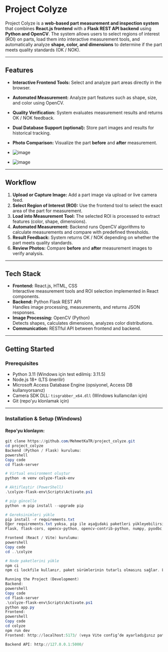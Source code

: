 # Project Colyze

Project Colyze is a **web-based part measurement and inspection system** that combines **React.js frontend** with a **Flask REST API backend** using **Python and OpenCV**. The system allows users to select regions of interest (ROI) on parts, load them into interactive measurement tools, and automatically analyze **shape, color, and dimensions** to determine if the part meets quality standards (OK / NOK).

---

## Features

- **Interactive Frontend Tools:** Select and analyze part areas directly in the browser.
- **Automated Measurement:** Analyze part features such as shape, size, and color using OpenCV.
- **Quality Verification:** System evaluates measurement results and returns OK / NOK feedback.
- **Dual Database Support (optional):** Store part images and results for historical tracking.
- **Photo Comparison:** Visualize the part **before** and **after** measurement.

- ![image](https://github.com/user-attachments/assets/49171c01-57e4-42f3-86b7-7b6239e97013)

- ![image](https://github.com/user-attachments/assets/69abdb27-4a11-4c25-a25c-6662716ce6ae)

---

## Workflow

1. **Upload or Capture Image:** Add a part image via upload or live camera feed.
2. **Select Region of Interest (ROI):** Use the frontend tool to select the exact area of the part for measurement.
3. **Load into Measurement Tool:** The selected ROI is processed to extract features (color, shape, dimensions).
4. **Automated Measurement:** Backend runs OpenCV algorithms to calculate measurements and compare with predefined thresholds.
5. **Result Feedback:** System returns OK / NOK depending on whether the part meets quality standards.
6. **Review Photos:** Compare **before** and **after** measurement images to verify analysis.

---

## Tech Stack

- **Frontend:** React.js, HTML, CSS  
  Interactive measurement tools and ROI selection implemented in React components.
- **Backend:** Python Flask REST API  
  Handles image processing, measurements, and returns JSON responses.
- **Image Processing:** OpenCV (Python)  
  Detects shapes, calculates dimensions, analyzes color distributions.
- **Communication:** RESTful API between frontend and backend.

---

## Getting Started

### Prerequisites

- Python 3.11 (Windows için test edilmiş: 3.11.5)  
- Node.js 18+ (LTS önerilir)  
- Microsoft Access Database Engine (opsiyonel, Access DB kullanıyorsanız)  
- Camera SDK DLL: `tisgrabber_x64.dll` (Windows kullanıcıları için)  
- Git (repo’yu klonlamak için)  

---

### Installation & Setup (Windows)

#### Repo’yu klonlayın:

```powershell
git clone https://github.com/MehmetKaTR/project_colyze.git
cd project_colyze
Backend (Python / Flask) kurulumu:
powershell
Copy code
cd flask-server

# Virtual environment oluştur
python -m venv colyze-flask-env

# Aktifleştir (PowerShell)
.\colyze-flask-env\Scripts\Activate.ps1

# pip güncelle
python -m pip install --upgrade pip

# Gereksinimleri yükle
pip install -r requirements.txt
Eğer requirements.txt yoksa, pip ile aşağıdaki paketleri yükleyebilirsiniz:
Flask, flask-cors, opencv-python, opencv-contrib-python, numpy, pyodbc, py-tisgrabber, PyQt5 ve diğer listelenmiş paketler.

Frontend (React / Vite) kurulumu:
powershell
Copy code
cd ..\colyze

# Node paketlerini yükle
npm ci
npm ci lockfile kullanır, paket sürümlerinin tutarlı olmasını sağlar. Lockfile yoksa npm install kullanabilirsiniz.

Running the Project (Development)
Backend:
powershell
Copy code
cd flask-server
.\colyze-flask-env\Scripts\Activate.ps1
python app.py
Frontend:
powershell
Copy code
cd colyze
npm run dev
Frontend: http://localhost:5173/ (veya Vite config’de ayarladığınız path)

Backend API: http://127.0.0.1:5000/



